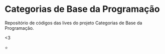 # Categorias de Base da Programação

Repositório de códigos das lives do projeto Categorias de Base da Programação.

<3

⭐️